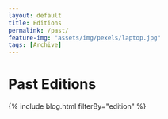 ```yaml
---
layout: default
title: Editions
permalink: /past/
feature-img: "assets/img/pexels/laptop.jpg"
tags: [Archive]
---
```



<div class="home">

  <div id="main" class="call-out"
       style="background-image: url('{{ page.feature-img | relative_url }}')">
    <h1> Past Editions </h1>
  </div>

  {% include blog.html filterBy="edition" %}

</div>
